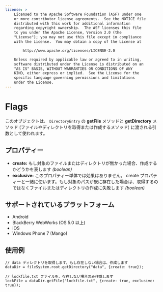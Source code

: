 ```yaml
---
license: >
    Licensed to the Apache Software Foundation (ASF) under one
    or more contributor license agreements.  See the NOTICE file
    distributed with this work for additional information
    regarding copyright ownership.  The ASF licenses this file
    to you under the Apache License, Version 2.0 (the
    "License"); you may not use this file except in compliance
    with the License.  You may obtain a copy of the License at

        http://www.apache.org/licenses/LICENSE-2.0

    Unless required by applicable law or agreed to in writing,
    software distributed under the License is distributed on an
    "AS IS" BASIS, WITHOUT WARRANTIES OR CONDITIONS OF ANY
    KIND, either express or implied.  See the License for the
    specific language governing permissions and limitations
    under the License.
---
```


Flags
=====

このオブジェクトは、 `DirectoryEntry` の __getFile__ メソッドと __getDirectory__ メソッド (ファイルやディレクトリを取得または作成するメソッド) に渡される引数として使われます。

プロパティー
----------

- __create:__ もし対象のファイルまたはディレクトリが無かった場合、作成するかどうかを表します _(boolean)_
- __exclusive:__ このプロパティー単体では効果はありません。 create プロパティーと一緒に使います。もし対象のパスが既に存在した場合は、取得するのではなくファイルまたはディレクトリの作成に失敗します _(boolean)_

サポートされているプラットフォーム
-------------------

- Android
- BlackBerry WebWorks (OS 5.0 以上)
- iOS
- Windows Phone 7 (Mango)

使用例
-------------

    // data ディレクトリを取得します。もし存在しない場合は、作成します
    dataDir = fileSystem.root.getDirectory("data", {create: true});

    // lockfile.txt ファイルを、存在しない場合のみ作成します
    lockFile = dataDir.getFile("lockfile.txt", {create: true, exclusive: true});
